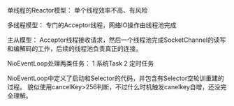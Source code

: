 
单线程的Reactor模型：
单个线程效率不高、有风险

多线程模型：
专门的Acceptor线程，网络IO操作由线程池完成

主从模型：
Acceptor线程接收请求，然后一个线程池完成SocketChannel的读写和编解码的工作，后续的线程池负责真正的连接。

NioEventLoop处理两类任务：
1 系统Task
2 定时任务

NioEventLoop中定义了启动和Selector的代码，并包含有Selector空轮训重建的过程。
貌似使用cancelKey>256判断，不过什么时机触发canelkey自增，还没完全理解。
